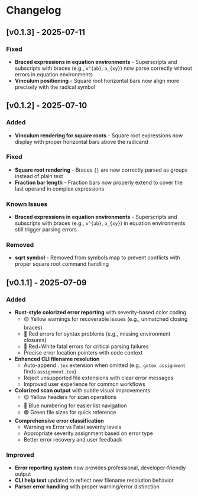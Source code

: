 # Changelog

## [v0.1.3] - 2025-07-11

### Fixed

- **Braced expressions in equation environments** - Superscripts and subscripts with braces (e.g., `x^{ab}`, `a_{xy}`) now parse correctly without errors in equation environments
- **Vinculum positioning** - Square root horizontal bars now align more precisely with the radical symbol

## [v0.1.2] - 2025-07-10

### Added

- **Vinculum rendering for square roots** - Square root expressions now display with proper horizontal bars above the radicand

### Fixed

- **Square root rendering** - Braces `{}` are now correctly parsed as groups instead of plain text
- **Fraction bar length** - Fraction bars now properly extend to cover the last operand in complex expressions

### Known Issues

- **Braced expressions in equation environments** - Superscripts and subscripts with braces (e.g., `x^{ab}`, `a_{xy}`) in equation environments still trigger parsing errors

### Removed

- **sqrt symbol** - Removed from symbols map to prevent conflicts with proper square root command handling

## [v0.1.1] - 2025-07-09

### Added

- **Rust-style colorized error reporting** with severity-based color coding
  - 🟡 Yellow warnings for recoverable issues (e.g., unmatched closing braces)
  - 🔴 Red errors for syntax problems (e.g., missing environment closures)
  - 🔴 Red+White fatal errors for critical parsing failures
  - Precise error location pointers with code context
- **Enhanced CLI filename resolution**
  - Auto-append `.tex` extension when omitted (e.g., `gotex assignment` finds `assignment.tex`)
  - Reject unsupported file extensions with clear error messages
  - Improved user experience for common workflows
- **Colorized scan output** with subtle visual improvements
  - 🟡 Yellow headers for scan operations
  - 🔵 Blue numbering for easier list navigation
  - 🟢 Green file sizes for quick reference
- **Comprehensive error classification**
  - Warning vs Error vs Fatal severity levels
  - Appropriate severity assignment based on error type
  - Better error recovery and user feedback

### Improved

- **Error reporting system** now provides professional, developer-friendly output
- **CLI help text** updated to reflect new filename resolution behavior
- **Parser error handling** with proper warning/error distinction
